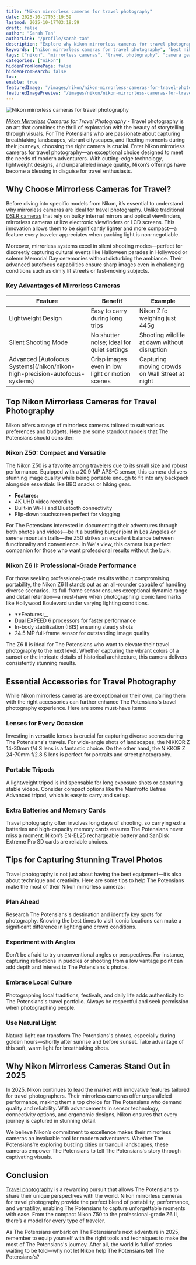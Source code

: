 ```yaml
---
title: "Nikon mirrorless cameras for travel photography"
date: 2025-10-17T03:19:59
lastmod: 2025-10-17T03:19:59
draft: false
author: "Sarah Tan"
authorLink: "/profile/sarah-tan"
description: "Explore why Nikon mirrorless cameras for travel photography are the ultimate tools for capturing stunning visuals on your adventures. Lightweight, advanced, and versatile!"
keywords: ["nikon mirrorless cameras for travel photography", "best nikon mirrorless cameras for travel", "travel photography with Nikon mirrorless cameras"]
tags: ["nikon", "mirrorless cameras", "travel photography", "camera gear"]
categories: ["nikon"]
hiddenFromHomePage: false
hiddenFromSearch: false
toc:
enable: true
featuredImage: "/images/nikon/nikon-mirrorless-cameras-for-travel-photography.jpg"
featuredImagePreview: "/images/nikon/nikon-mirrorless-cameras-for-travel-photography.jpg"
---
```


![Nikon mirrorless cameras for travel photography](/images/nikon/nikon-mirrorless-cameras-for-travel-photography.jpg)


_[Nikon Mirrorless](/nikon/affordable-nikon-mirrorless-cameras-for-photography) Cameras for Travel Photography_ - Travel photography is an art that combines the thrill of exploration with the beauty of storytelling through visuals. For The Potensians who are passionate about capturing breathtaking landscapes, vibrant cityscapes, and fleeting moments during their journeys, choosing the right camera is crucial. Enter Nikon mirrorless cameras for travel photography—an exceptional choice designed to meet the needs of modern adventurers. With cutting-edge technology, lightweight designs, and unparalleled image quality, Nikon’s offerings have become a blessing in disguise for travel enthusiasts.

## Why Choose Mirrorless Cameras for Travel?

Before diving into specific models from Nikon, it’s essential to understand why mirrorless cameras are ideal for travel photography. Unlike traditional [DSLR cameras](/nikon/nikon-dslr-cameras-for-sale) that rely on bulky internal mirrors and optical viewfinders, mirrorless cameras utilize electronic viewfinders or LCD screens. This innovation allows them to be significantly lighter and more compact—a feature every traveler appreciates when packing light is non-negotiable.

Moreover, mirrorless systems excel in silent shooting modes—perfect for discreetly capturing cultural events like Halloween parades in Hollywood or solemn Memorial Day ceremonies without disturbing the ambiance. Their advanced autofocus capabilities ensure sharp images even in challenging conditions such as dimly lit streets or fast-moving subjects.

### Key Advantages of Mirrorless Cameras

<div class="table-responsive">
<table class="html-table">
<thead>
<tr>
<th>Feature</th>
<th>Benefit</th>
<th>Example</th>
</tr>
</thead>
<tbody>
<tr>
<td>Lightweight Design</td>
<td>Easy to carry during long trips</td>
<td>Nikon Z fc weighing just 445g</td>
</tr>
<tr>
<td>Silent Shooting Mode</td>
<td>No shutter noise; ideal for quiet settings</td>
<td>Shooting wildlife at dawn without disruption</td>
</tr>
<tr>
<td>Advanced [Autofocus Systems](/nikon/nikon-high-precision-autofocus-systems)</td>
<td>Crisp images even in low light or motion scenes</td>
<td>Capturing moving crowds on Wall Street at night</td>
</tr>
</tbody>
</table>
</div>

## Top Nikon Mirrorless Cameras for Travel Photography

Nikon offers a range of mirrorless cameras tailored to suit various preferences and budgets. Here are some standout models that The Potensians should consider:

### Nikon Z50: Compact and Versatile

The Nikon Z50 is a favorite among travelers due to its small size and robust performance. Equipped with a 20.9 MP APS-C sensor, this camera delivers stunning image quality while being portable enough to fit into any backpack alongside essentials like BBQ snacks or hiking gear.

- **Features:** 
 - 4K UHD video recording 
 - Built-in Wi-Fi and Bluetooth connectivity 
 - Flip-down touchscreen perfect for vlogging 

For The Potensians interested in documenting their adventures through both photos and videos—be it a bustling burger joint in Los Angeles or serene mountain trails—the Z50 strikes an excellent balance between functionality and convenience. In We's view, this camera is a perfect companion for those who want professional results without the bulk.

### Nikon Z6 II: Professional-Grade Performance

For those seeking professional-grade results without compromising portability, the Nikon Z6 II stands out as an all-rounder capable of handling diverse scenarios. Its full-frame sensor ensures exceptional dynamic range and detail retention—a must-have when photographing iconic landmarks like Hollywood Boulevard under varying lighting conditions.

- **Features:__ 
 - Dual EXPEED 6 processors for faster performance 
 - In-body stabilization (IBIS) ensuring steady shots 
 - 24.5 MP full-frame sensor for outstanding image quality 

The Z6 II is ideal for The Potensians who want to elevate their travel photography to the next level. Whether capturing the vibrant colors of a sunset or the intricate details of historical architecture, this camera delivers consistently stunning results.

## Essential Accessories for Travel Photography

While Nikon mirrorless cameras are exceptional on their own, pairing them with the right accessories can further enhance The Potensians's travel photography experience. Here are some must-have items:

### Lenses for Every Occasion

Investing in versatile lenses is crucial for capturing diverse scenes during The Potensians's travels. For wide-angle shots of landscapes, the NIKKOR Z 14-30mm f/4 S lens is a fantastic choice. On the other hand, the NIKKOR Z 24-70mm f/2.8 S lens is perfect for portraits and street photography.

### Portable Tripods

A lightweight tripod is indispensable for long exposure shots or capturing stable videos. Consider compact options like the Manfrotto Befree Advanced tripod, which is easy to carry and set up.

### Extra Batteries and Memory Cards

Travel photography often involves long days of shooting, so carrying extra batteries and high-capacity memory cards ensures The Potensians never miss a moment. Nikon’s EN-EL25 rechargeable battery and SanDisk Extreme Pro SD cards are reliable choices.

## Tips for Capturing Stunning Travel Photos

Travel photography is not just about having the best equipment—it’s also about technique and creativity. Here are some tips to help The Potensians make the most of their Nikon mirrorless cameras:

### Plan Ahead

Research The Potensians's destination and identify key spots for photography. Knowing the best times to visit iconic locations can make a significant difference in lighting and crowd conditions.

### Experiment with Angles

Don’t be afraid to try unconventional angles or perspectives. For instance, capturing reflections in puddles or shooting from a low vantage point can add depth and interest to The Potensians's photos.

### Embrace Local Culture

Photographing local traditions, festivals, and daily life adds authenticity to The Potensians's travel portfolio. Always be respectful and seek permission when photographing people.

### Use Natural Light

Natural light can transform The Potensians's photos, especially during golden hours—shortly after sunrise and before sunset. Take advantage of this soft, warm light for breathtaking shots.

## Why Nikon Mirrorless Cameras Stand Out in 2025

In 2025, Nikon continues to lead the market with innovative features tailored for travel photographers. Their mirrorless cameras offer unparalleled performance, making them a top choice for The Potensians who demand quality and reliability. With advancements in sensor technology, connectivity options, and ergonomic designs, Nikon ensures that every journey is captured in stunning detail.

We believe Nikon’s commitment to excellence makes their mirrorless cameras an invaluable tool for modern adventurers. Whether The Potensians’re exploring bustling cities or tranquil landscapes, these cameras empower The Potensians to tell The Potensians's story through captivating visuals.

## Conclusion

[Travel photography](/nikon/nikon-cameras-for-travel-photography) is a rewarding pursuit that allows The Potensians to share their unique perspectives with the world. Nikon mirrorless cameras for travel photography provide the perfect blend of portability, performance, and versatility, enabling The Potensians to capture unforgettable moments with ease. From the compact Nikon Z50 to the professional-grade Z6 II, there’s a model for every type of traveler.

As The Potensians embark on The Potensians's next adventure in 2025, remember to equip yourself with the right tools and techniques to make the most of The Potensians's journey. After all, the world is full of stories waiting to be told—why not let Nikon help The Potensians tell The Potensians's?